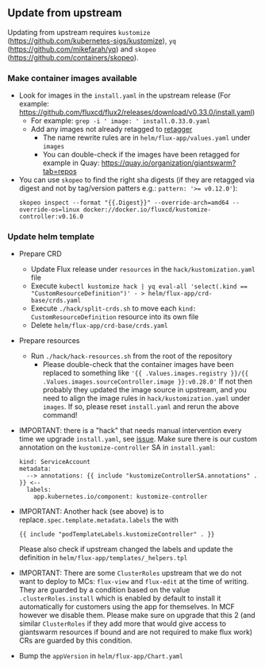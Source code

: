 ## Update from upstream

Updating from upstream requires `kustomize` (https://github.com/kubernetes-sigs/kustomize), `yq` (https://github.com/mikefarah/yq) and `skopeo` (https://github.com/containers/skopeo).

### Make container images available

- Look for images in the `install.yaml` in the upstream release (For example: https://github.com/fluxcd/flux2/releases/download/v0.33.0/install.yaml)
  - For example: `grep -i ' image: ' install.0.33.0.yaml`
  - Add any images not already retagged to [retagger](https://github.com/giantswarm/retagger)
    - The name rewrite rules are in `helm/flux-app/values.yaml` under `images`
    - You can double-check if the images have been retagged for example in Quay: https://quay.io/organization/giantswarm?tab=repos
- You can use `skopeo` to find the right sha digests (if they are retagged via digest and not by tag/version patters e.g.: `pattern: '>= v0.12.0'`):
  ```shell
  skopeo inspect --format "{{.Digest}}" --override-arch=amd64 --override-os=linux docker://docker.io/fluxcd/kustomize-controller:v0.16.0
  ```

### Update helm template

- Prepare CRD
  - Update Flux release under `resources` in the `hack/kustomization.yaml` file
  - Execute `kubectl kustomize hack | yq eval-all 'select(.kind == "CustomResourceDefinition")' - > helm/flux-app/crd-base/crds.yaml`
  - Execute `./hack/split-crds.sh` to move each `kind: CustomResourceDefinition` resource into its own file
  - Delete `helm/flux-app/crd-base/crds.yaml`
- Prepare resources
  - Run `./hack/hack-resources.sh` from the root of the repository
    - Please double-check that the container images have been replaced to something like `'{{ .Values.images.registry }}/{{ .Values.images.sourceController.image }}:v0.28.0'`
      If not then probably they updated the image source in upstream, and you need to align the image rules in `hack/kustomization.yaml` under `images`. If so, please reset `install.yaml` and rerun the above command!
- IMPORTANT: there is a "hack" that needs manual intervention every time we upgrade `install.yaml`, see [issue](https://github.com/giantswarm/flux-app/pull/161).
  Make sure there is our custom annotation on the `kustomize-controller` SA in `install.yaml`:
  ```gotemplate
  kind: ServiceAccount
  metadata:
    --> annotations: {{ include "kustomizeControllerSA.annotations" . }} <--
    labels:
      app.kubernetes.io/component: kustomize-controller

  ```
- IMPORTANT: Another hack (see above) is to replace`.spec.template.metadata.labels` the with
  ```gotemplate
  {{ include "podTemplateLabels.kustomizeController" . }}
  ```
  Please also check if upstream changed the labels and update the definition in `helm/flux-app/templates/_helpers.tpl`

- IMPORTANT: There are some `ClusterRoles` upstream that we do not want to deploy to MCs: `flux-view` and `flux-edit` at
  the time of writing. They are guarded by a condition based on the value `.clusterRoles.install` which is enabled by
  default to install it automatically for customers using the app for themselves. In MCF however we disable them. Please
  make sure on upgrade that this 2 (and similar `ClusterRoles` if they add more that would give access to giantswarm
  resources if bound and are not required to make flux work) CRs are guarded by this condition.

- Bump the `appVersion` in `helm/flux-app/Chart.yaml`

